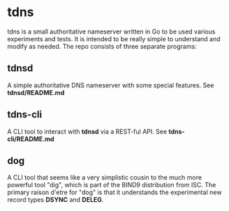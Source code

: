 # tdns

tdns is a small authoritative nameserver written in Go to be used various
experiments and tests. It is intended to be really simple to understand
and modify as needed. The repo consists of three separate programs:

## tdnsd
A simple authoritative DNS nameserver with some special features. 
See **tdnsd/README.md**

## tdns-cli
A CLI tool to interact with **tdnsd** via a REST-ful API. See 
**tdns-cli/README.md**

## dog
A CLI tool that seems like a very simplistic cousin to
the much more powerful tool "dig", which is part of the BIND9
distribution from ISC. The primary raison d'etre for "dog" is that
it understands the experimental new record types **DSYNC** and **DELEG**.
